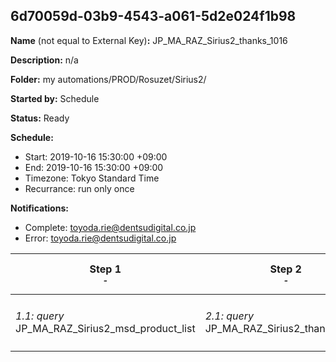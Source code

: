 ## 6d70059d-03b9-4543-a061-5d2e024f1b98

**Name** (not equal to External Key)**:** JP_MA_RAZ_Sirius2_thanks_1016

**Description:** n/a

**Folder:** my automations/PROD/Rosuzet/Sirius2/

**Started by:** Schedule

**Status:** Ready

**Schedule:**

* Start: 2019-10-16 15:30:00 +09:00
* End: 2019-10-16 15:30:00 +09:00
* Timezone: Tokyo Standard Time
* Recurrance: run only once

**Notifications:**

* Complete: toyoda.rie@dentsudigital.co.jp
* Error: toyoda.rie@dentsudigital.co.jp

| Step 1<br>_<small>-</small>_ | Step 2<br>_<small>-</small>_ | Step 3<br>_<small>-</small>_ | Step 4<br>_<small>-</small>_ |
| --- | --- | --- | --- |
| _1.1: query_<br>JP_MA_RAZ_Sirius2_msd_product_list | _2.1: query_<br>JP_MA_RAZ_Sirius2_thanks_1016 | _3.1: wait_<br>04:00 午後 | _4.1: emailSend_<br>JP_MA_RAZ_Sirius2_thanks_1016 |
